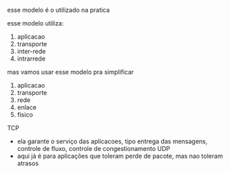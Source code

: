 esse modelo é o utilizado na pratica

esse modelo utiliza:

1. aplicacao
2. transporte
3. inter-rede
4. intrarrede

mas vamos usar esse modelo pra simplificar

1. aplicacao
2. transporte
3. rede
4. enlace
5. fisico

TCP

- ela garante o serviço das aplicacoes, tipo entrega das mensagens, controle de fluxo, controle de congestionamento
  UDP
- aqui já é para aplicações que toleram perde de pacote, mas nao toleram atrasos
